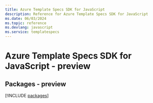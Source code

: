```yaml
---
title: Azure Template Specs SDK for JavaScript
description: Reference for Azure Template Specs SDK for JavaScript
ms.date: 06/03/2024
ms.topic: reference
ms.devlang: javascript
ms.service: templatespecs
---
```

# Azure Template Specs SDK for JavaScript - preview
## Packages - preview
[!INCLUDE [packages](template-specs-index.md)]